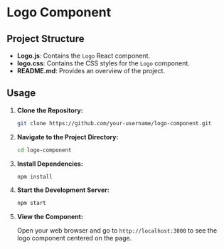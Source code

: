 # Logo Component

## Project Structure


- **Logo.js**: Contains the `Logo` React component.
- **logo.css**: Contains the CSS styles for the `Logo` component.
- **README.md**: Provides an overview of the project.

## Usage

1. **Clone the Repository:**

    ```bash
    git clone https://github.com/your-username/logo-component.git
    ```

2. **Navigate to the Project Directory:**

    ```bash
    cd logo-component
    ```

3. **Install Dependencies:**

    ```bash
    npm install
    ```

4. **Start the Development Server:**

    ```bash
    npm start
    ```

5. **View the Component:**

   Open your web browser and go to `http://localhost:3000` to see the logo component centered on the page.

